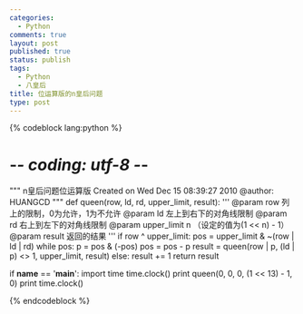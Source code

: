 ```yaml
--- 
categories: 
  - Python
comments: true
layout: post
published: true
status: publish
tags: 
  - Python
  - 八皇后
title: 位运算版的n皇后问题
type: post
---
```

{% codeblock lang:python %}

# -*- coding: utf-8 -*-
"""
n皇后问题位运算版
Created on Wed Dec 15 08:39:27 2010
@author: HUANGCD
"""
def queen(row, ld, rd, upper_limit, result):
'''
@param row   列上的限制，0为允许，1为不允许
@param ld    左上到右下的对角线限制
@param rd    右上到左下的对角线限制
@param upper_limit   n （设定的值为(1 << n) - 1）
@param result  返回的结果
'''
    if row ^ upper_limit:
        pos = upper_limit & ~(row | ld | rd)
        while pos:
            p = pos & (-pos)
            pos = pos - p
            result = queen(row | p, (ld | p) <> 1, upper_limit, result)
    else:
        result += 1
    return result

if __name__ == '__main__':
    import time
    time.clock()
    print queen(0, 0, 0, (1 << 13) - 1, 0) 
    print time.clock()

{% endcodeblock %}

